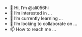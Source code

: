 - 👋 Hi, I’m @ali056hi
- 👀 I’m interested in ...
- 🌱 I’m currently learning ...
- 💞️ I’m looking to collaborate on ...
- 📫 How to reach me ...

<!---
ali056hi/ali056hi is a ✨ special ✨ repository because its `README.md` (this file) appears on your GitHub profile.
You can click the Preview link to take a look at your changes.
--->
